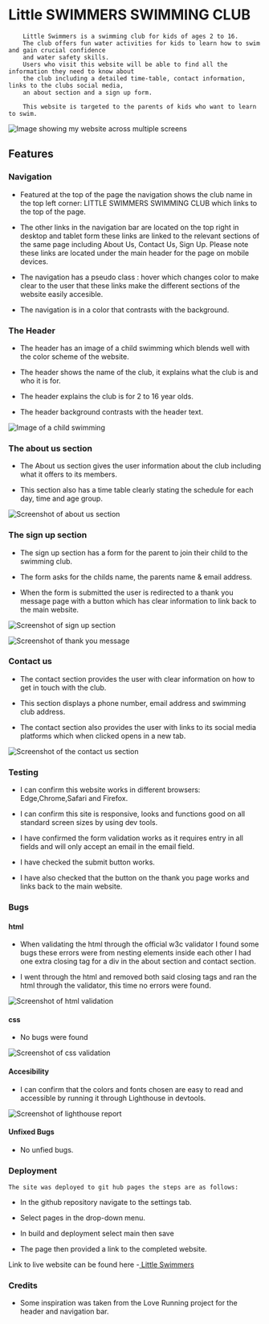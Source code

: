 # Little SWIMMERS SWIMMING CLUB

        Little Swimmers is a swimming club for kids of ages 2 to 16.
        The club offers fun water activities for kids to learn how to swim and gain crucial confidence 
        and water safety skills.
        Users who visit this website will be able to find all the information they need to know about
        the club including a detailed time-table, contact information, links to the clubs social media, 
        an about section and a sign up form.
        
        This website is targeted to the parents of kids who want to learn to swim.

 ![Image showing my website across multiple screens](assets/images/Am%20i%20responsive.PNG)

 ## Features

 
 ###  Navigation
        
  
  * Featured at the top of the page the navigation shows the club name in the top left corner:
    LITTLE SWIMMERS SWIMMING CLUB which links to the top of the page.

  * The other links in the navigation bar are located on the top right in desktop and tablet form
    these links are linked to the relevant sections of the same page including About Us, Contact Us,
    Sign Up. Please note these links are located under the main header for the page on mobile devices.

  * The navigation has a pseudo class : hover which changes color to make clear to the user that these 
    links make the different sections of the website easily accesible.

  * The navigation is in a color that contrasts with the background.


### The Header
        
  
  * The header has an image of a child swimming which blends well with the color scheme 
    of the website.

  * The header shows the name of the club, it explains what the club is and who it is for.

  * The header explains the club is for 2 to 16 year olds.

  * The header background contrasts with the header text.

![Image of a child swimming](assets/images/header.PNG)        

### The about us section
        
  * The About us section gives the user information about the club
    including what it offers to its members.

  * This section also has a time table clearly stating the schedule
    for each day, time and age group.   

![Screenshot of about us section](assets/images/About%20us%20screenshot.png)

### The sign up section

  * The sign up section has a form for the parent to join their child
    to the swimming club.

  * The form asks for the childs name, the parents name & email address.

  * When the form is submitted the user is redirected to a thank you message
    page with a button which has clear information to link back to the main website. 

![Screenshot of sign up section](assets/images/Form%20Screenshot.png)

![Screenshot of thank you message](assets/images/form%20thank%20you.PNG)

### Contact us

  * The contact section provides the user with clear information on how 
    to get in touch with the club.

  * This section displays a phone number, email address and swimming club address.

  * The contact section also provides the user with links to its social media
    platforms which when clicked opens in a new tab.  

![Screenshot of the contact us section](assets/images/Contact%20us.PNG)        

### Testing

  * I can confirm this website works in different browsers: Edge,Chrome,Safari and 
    Firefox.

  * I can confirm this site is responsive, looks and functions good on all standard
    screen sizes by using dev tools. 

  * I have confirmed the form validation works as it requires entry in all fields
    and will only accept an email in the email field.

  * I have checked the submit button works.

  * I have also checked that the button on the thank you page works and links back to 
    the main website.

### Bugs

     
#### html

  * When validating the html through the official w3c validator I found some bugs
    these errors were from nesting elements inside each other I had one extra closing
    tag for a div in the about section and contact section.

  * I went through the html and removed both said closing tags and ran the html
    through the validator, this time no errors were found.

![Screenshot of html validation](assets/images/w3c%20validator%20html.PNG)

#### css

  * No bugs were found

![Screenshot of css validation](assets/images/w3c%20Css%20validator.PNG)

#### Accesibility

  * I can confirm that the colors and fonts chosen are easy to read and accessible 
    by running it through Lighthouse in devtools.

![Screenshot of lighthouse report](assets/images/lighthouse%20screenshot.png)  

#### Unfixed Bugs

  * No unfied bugs.

### Deployment
    
    The site was deployed to git hub pages the steps are as follows:

  * In the github repository navigate to the settings tab.

  * Select pages in the drop-down menu.

  * In build and deployment select main then save

  * The page then provided a link to the completed website.  

  Link to live website can be found here -[ Little Swimmers](https://dean85e.github.io/portfolio_project1/) 

### Credits

 * Some inspiration was taken from the Love Running project for the header and navigation bar.


